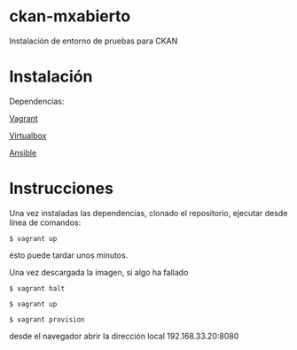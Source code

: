 ckan-mxabierto
==============
Instalación de entorno de pruebas para CKAN

Instalación
==============
Dependencias:

[Vagrant](http://www.vagrantup.com)

[Virtualbox](http://www.virtualbox.org)

[Ansible](http://www.ansible.com)


Instrucciones
==============
Una vez instaladas las dependencias, clonado el repositorio, ejecutar desde línea de comandos:

```shell
$ vagrant up
```
ésto puede tardar unos minutos.

Una vez descargada la imagen, si algo ha fallado
```shell
$ vagrant halt

$ vagrant up

$ vagrant provision
```

desde el navegador abrir la dirección local 192.168.33.20:8080